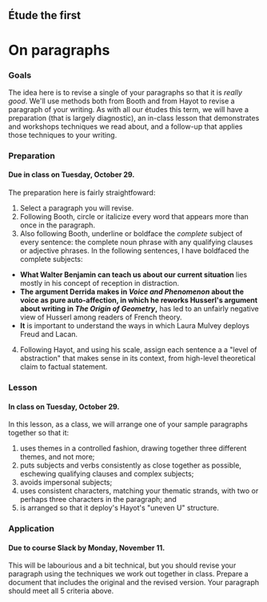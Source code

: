 ## Étude the first
# On paragraphs

### Goals
The idea here is to revise a single of your paragraphs so that it is _really good_. We'll use methods both from Booth and from Hayot to revise a paragraph of your writing. As with all our études this term, we will have a preparation (that is largely diagnostic), an in-class lesson that demonstrates and workshops techniques we read about, and a follow-up that applies those techniques to your writing.

### Preparation
#### Due in class on Tuesday, October 29.
The preparation here is fairly straightfoward:
1. Select a paragraph you will revise.
2. Following Booth, circle or italicize every word that appears more than once in the paragraph.
3. Also following Booth, underline or boldface the _complete_ subject of every sentence: the complete noun phrase with any qualifying clauses or adjective phrases. In the following sentences, I have boldfaced the complete subjects:
  * **What Walter Benjamin can teach us about our current situation** lies mostly in his concept of reception in distraction.
  * **The argument Derrida makes in _Voice and Phenomenon_ about the voice as pure auto-affection, in which he reworks Husserl's argument about writing in _The Origin of Geometry_,** has led to an unfairly negative view of Husserl among readers of French theory.
  * **It** is important to understand the ways in which Laura Mulvey deploys Freud and Lacan.
4. Following Hayot, and using his scale, assign each sentence a a "level of abstraction" that makes sense in its context, from high-level theoretical claim to factual statement.

### Lesson 
#### In class on Tuesday, October 29.
In this lesson, as a class, we will arrange one of your sample paragraphs together so that it: 
1. uses themes in a controlled fashion, drawing together three different themes, and not more; 
2. puts subjects and verbs consistently as close together as possible, eschewing qualifying clauses and complex subjects; 
3. avoids impersonal subjects; 
4. uses consistent characters, matching your thematic strands, with two or perhaps three characters in the paragraph; and
5. is arranged so that it deploy's Hayot's "uneven U" structure.

### Application
#### Due to course Slack by Monday, November 11.
This will be labourious and a bit technical, but you should revise your paragraph using the techniques we work out together in class. Prepare a document that includes the original and the revised version. Your paragraph should meet all 5 criteria above.

